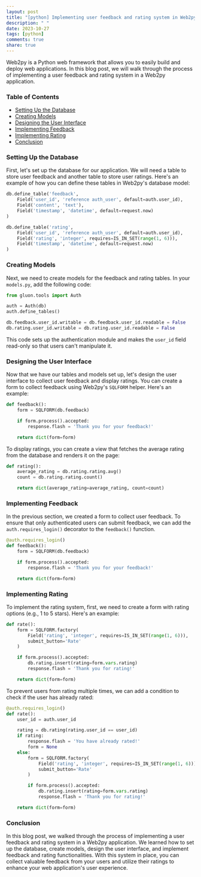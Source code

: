 ```yaml
---
layout: post
title: "[python] Implementing user feedback and rating system in Web2py"
description: " "
date: 2023-10-27
tags: [python]
comments: true
share: true
---
```


Web2py is a Python web framework that allows you to easily build and deploy web applications. In this blog post, we will walk through the process of implementing a user feedback and rating system in a Web2py application.

### Table of Contents
- [Setting Up the Database](#setting-up-the-database)
- [Creating Models](#creating-models)
- [Designing the User Interface](#designing-the-user-interface)
- [Implementing Feedback](#implementing-feedback)
- [Implementing Rating](#implementing-rating)
- [Conclusion](#conclusion)

### Setting Up the Database

First, let's set up the database for our application. We will need a table to store user feedback and another table to store user ratings. Here's an example of how you can define these tables in Web2py's database model:

```python
db.define_table('feedback',
    Field('user_id', 'reference auth_user', default=auth.user_id),
    Field('content', 'text'),
    Field('timestamp', 'datetime', default=request.now)
)

db.define_table('rating',
    Field('user_id', 'reference auth_user', default=auth.user_id),
    Field('rating', 'integer', requires=IS_IN_SET(range(1, 6))),
    Field('timestamp', 'datetime', default=request.now)
)
```

### Creating Models

Next, we need to create models for the feedback and rating tables. In your `models.py`, add the following code:

```python
from gluon.tools import Auth

auth = Auth(db)
auth.define_tables()

db.feedback.user_id.writable = db.feedback.user_id.readable = False
db.rating.user_id.writable = db.rating.user_id.readable = False
```

This code sets up the authentication module and makes the `user_id` field read-only so that users can't manipulate it.

### Designing the User Interface

Now that we have our tables and models set up, let's design the user interface to collect user feedback and display ratings. You can create a form to collect feedback using Web2py's `SQLFORM` helper. Here's an example:

```python
def feedback():
    form = SQLFORM(db.feedback)

    if form.process().accepted:
        response.flash = 'Thank you for your feedback!'

    return dict(form=form)
```

To display ratings, you can create a view that fetches the average rating from the database and renders it on the page:

```python
def rating():
    average_rating = db.rating.rating.avg()
    count = db.rating.rating.count()

    return dict(average_rating=average_rating, count=count)
```

### Implementing Feedback

In the previous section, we created a form to collect user feedback. To ensure that only authenticated users can submit feedback, we can add the `auth.requires_login()` decorator to the `feedback()` function.

```python
@auth.requires_login()
def feedback():
    form = SQLFORM(db.feedback)

    if form.process().accepted:
        response.flash = 'Thank you for your feedback!'

    return dict(form=form)
```

### Implementing Rating

To implement the rating system, first, we need to create a form with rating options (e.g., 1 to 5 stars). Here's an example:

```python
def rate():
    form = SQLFORM.factory(
        Field('rating', 'integer', requires=IS_IN_SET(range(1, 6))),
        submit_button='Rate'
    )

    if form.process().accepted:
        db.rating.insert(rating=form.vars.rating)
        response.flash = 'Thank you for rating!'

    return dict(form=form)
```

To prevent users from rating multiple times, we can add a condition to check if the user has already rated:

```python
@auth.requires_login()
def rate():
    user_id = auth.user_id

    rating = db.rating(rating.user_id == user_id)
    if rating:
        response.flash = 'You have already rated!'
        form = None
    else:
        form = SQLFORM.factory(
            Field('rating', 'integer', requires=IS_IN_SET(range(1, 6))),
            submit_button='Rate'
        )

        if form.process().accepted:
            db.rating.insert(rating=form.vars.rating)
            response.flash = 'Thank you for rating!'

    return dict(form=form)
```

### Conclusion

In this blog post, we walked through the process of implementing a user feedback and rating system in a Web2py application. We learned how to set up the database, create models, design the user interface, and implement feedback and rating functionalities. With this system in place, you can collect valuable feedback from your users and utilize their ratings to enhance your web application's user experience.